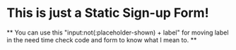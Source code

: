 # This is just a Static Sign-up Form!

** You can use this "input:not(:placeholder-shown) + label" for moving label in the need time check code and form to know what I mean to. **